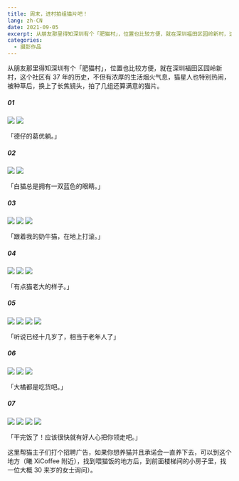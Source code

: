 ```yaml
---
title: 周末，进村拍组猫片吧！
lang: zh-CN
date: 2021-09-05
excerpt: 从朋友那里得知深圳有个「肥猫村」，位置也比较方便，就在深圳福田区园岭新村，这个社区有37年的历史，不但有浓厚的生活烟火气息，猫星人也特别热闹，被种草后，换上了长焦镜头，拍了几组还算满意的猫片。
categories:
  - 摄影作品
---
```


从朋友那里得知深圳有个「肥猫村」，位置也比较方便，就在深圳福田区园岭新村，这个社区有 37 年的历史，不但有浓厚的生活烟火气息，猫星人也特别热闹，被种草后，换上了长焦镜头，拍了几组还算满意的猫片。

<h5 class="h5-4md yellow">01</h5>

![](https://narol-blog.oss-cn-beijing.aliyuncs.com/blog-img/6Q0A2640.webp)
![](https://narol-blog.oss-cn-beijing.aliyuncs.com/blog-img/6Q0A2663.webp)

<p class="text-c-4md">「德仔的葛优躺。」</p>

<h5 class="h5-4md yellow">02</h5>

![](https://narol-blog.oss-cn-beijing.aliyuncs.com/blog-img/6Q0A2651.webp)
![](https://narol-blog.oss-cn-beijing.aliyuncs.com/blog-img/6Q0A2656.webp)

<p class="text-c-4md">「白猫总是拥有一双蓝色的眼睛。」</p>

<h5 class="h5-4md yellow">03</h5>

![](https://narol-blog.oss-cn-beijing.aliyuncs.com/blog-img/6Q0A2685.webp)
![](https://narol-blog.oss-cn-beijing.aliyuncs.com/blog-img/6Q0A2768.webp)
![](https://narol-blog.oss-cn-beijing.aliyuncs.com/blog-img/6Q0A2789.webp)

<p class="text-c-4md">「跟着我的奶牛猫，在地上打滚。」</p>

<h5 class="h5-4md yellow">04</h5>

![](https://narol-blog.oss-cn-beijing.aliyuncs.com/blog-img/6Q0A2718.webp)
![](https://narol-blog.oss-cn-beijing.aliyuncs.com/blog-img/6Q0A2721.webp)
![](https://narol-blog.oss-cn-beijing.aliyuncs.com/blog-img/6Q0A2762.webp)

<p class="text-c-4md">「有点猫老大的样子。」</p>

<h5 class="h5-4md yellow">05</h5>

![](https://narol-blog.oss-cn-beijing.aliyuncs.com/blog-img/6Q0A2706.webp)
![](https://narol-blog.oss-cn-beijing.aliyuncs.com/blog-img/6Q0A2692.webp)
![](https://narol-blog.oss-cn-beijing.aliyuncs.com/blog-img/6Q0A2837.webp)
![](https://narol-blog.oss-cn-beijing.aliyuncs.com/blog-img/6Q0A2777.webp)

<p class="text-c-4md">「听说已经十几岁了，相当于老年人了」</p>

<h5 class="h5-4md yellow">06</h5>

![](https://narol-blog.oss-cn-beijing.aliyuncs.com/blog-img/6Q0A2686.webp)
![](https://narol-blog.oss-cn-beijing.aliyuncs.com/blog-img/6Q0A2749.webp)
![](https://narol-blog.oss-cn-beijing.aliyuncs.com/blog-img/6Q0A2827.webp)

<p class="text-c-4md">「大橘都是吃货吧。」</p>

<h5 class="h5-4md yellow">07</h5>

![](https://narol-blog.oss-cn-beijing.aliyuncs.com/blog-img/6Q0A2754.webp)
![](https://narol-blog.oss-cn-beijing.aliyuncs.com/blog-img/6Q0A2699.webp)
![](https://narol-blog.oss-cn-beijing.aliyuncs.com/blog-img/6Q0A2745.webp)
![](https://narol-blog.oss-cn-beijing.aliyuncs.com/blog-img/6Q0A2694.webp)

<p class="text-c-4md">「干完饭了！应该很快就有好人心把你领走吧。」</p>

这里帮猫主子们打个招聘广告，如果你想养猫并且承诺会一直养下去，可以到这个地方（曦 XiCoffee 附近），找到喂猫饭的地方后，到前面楼梯间的小房子里，找一位大概 30 来岁的女士询问）。
